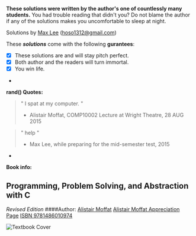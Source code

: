**These solutions were written by the author's one of countlessly many students.** You had trouble reading that didn't you? Do not blame the author if any of the solutions makes you uncomfortable to sleep at night.

Solutions by [Max Lee](http://imnotbermuda.com) (hoso1312@gmail.com)

These ***solutions*** come with the following **gurantees**:
- [x] These solutions are and will stay pitch perfect.
- [x] Both author and the readers will turn immortal.
- [x] You win life.

-

**rand() Quotes:**
> " I spat at my computer. "
> - Alistair Moffat, COMP10002 Lecture at Wright Theatre, 28 AUG 2015
 
> " help "
> - Max Lee, while preparing for the mid-semester test, 2015

-

**Book info:**

## Programming, Problem Solving, and Abstraction with C
*Revised Edition*
####Author: [Alistair Moffat](http://people.eng.unimelb.edu.au/ammoffat/)
[Alistair Moffat Appreciation Page](http://algorithmsarelife.com)
[ISBN 9781486010974](http://people.eng.unimelb.edu.au/ammoffat/ppsaa/)

![Textbook Cover](http://people.eng.unimelb.edu.au/ammoffat/ppsaa/front-cover-revised.jpg)

